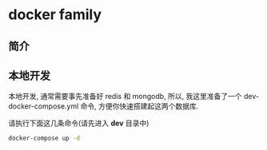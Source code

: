 # docker family

## 简介


## 本地开发

本地开发, 通常需要事先准备好 redis 和 mongodb, 所以, 我这里准备了一个 dev-docker-compose.yml 命令, 方便你快速搭建起这两个数据库.

请执行下面这几条命令(请先进入 **dev** 目录中)

```bash
docker-compose up -d
```
